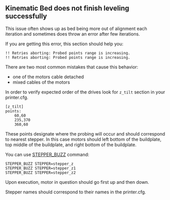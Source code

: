 ## Kinematic Bed does not finish leveling successfully
This issue often shows up as bed being more out of alignment each iteration and sometimes does throw an error after few iterations.

If you are getting this error, this section should help you:

```
!! Retries aborting: Probed points range is increasing.
!! Retries aborting: Probed points range is increasing.
```

There are two most common mistakes that cause this behavior:
 - one of the motors cable detached
 - mixed cables of the motors
 
In order to verify expected order of the drives look for `z_tilt` section in
your printer.cfg.
```
[z_tilt]
points:
	60,60
	235,370
	360,60
```

These points designate where the probing will occur and should correspond to
nearest stepper. In this case motors should left bottom of the buildplate,
top middle of the buildplate, and right bottom of the buildplate.

You can use [STEPPER_BUZZ](https://github.com/KevinOConnor/klipper/blob/master/docs/Config_checks.md#verify-stepper-motors) command:
```
STEPPER_BUZZ STEPPER=stepper_z
STEPPER_BUZZ STEPPER=stepper_z1
STEPPER_BUZZ STEPPER=stepper_z2
```

Upon execution, motor in question should go first up and then down.

Stepper names should correspond to their names in the printer.cfg.